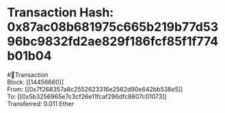 
Transaction Hash: 0x87ac08b681975c665b219b77d5396bc9832fd2ae829f186fcf85f1f774b01b04
====================================================================================
  
#💸Transaction  
Block: [[14456660]]  
From: [[0x7f268357a8c2552623316e2562d90e642bb538e5]]  
To: [[0x5b3256965e7c3cf26e11fcaf296dfc8807c01073]]  
Transferred: 0.011 Ether